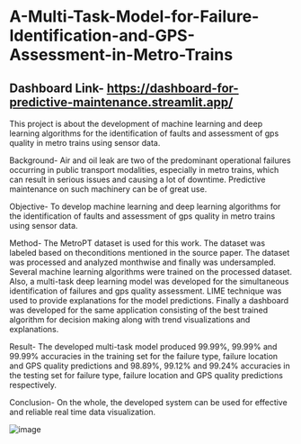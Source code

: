 # A-Multi-Task-Model-for-Failure-Identification-and-GPS-Assessment-in-Metro-Trains

## Dashboard Link- https://dashboard-for-predictive-maintenance.streamlit.app/

This project is about the development of machine learning and deep learning algorithms for the identification of faults and assessment of gps quality in metro trains using sensor data.

Background- Air and oil leak are two of the predominant operational failures occurring in public transport modalities, especially in metro trains, which can result in serious issues and causing a lot of downtime. Predictive maintenance on such machinery can be of great use.


Objective- To develop machine learning and deep learning algorithms for the identification of faults and assessment of gps quality in metro trains using sensor data.


Method- The MetroPT dataset is used for this work. The dataset was labeled based on theconditions mentioned in the source paper. The dataset was processed and analyzed monthwise and finally was undersampled. Several machine learning algorithms were trained on the processed dataset. Also, a multi-task deep learning model was developed for the simultaneous identification of failures and gps quality assessment. LIME technique was used to provide explanations for the model predictions. Finally a dashboard was developed for the same application consisting of the best trained algorithm for decision making along with
trend visualizations and explanations.


Result- The developed multi-task model produced 99.99%, 99.99% and 99.99% accuracies in the training set for the failure type, failure location and GPS quality predictions and 98.89%, 99.12% and 99.24% accuracies in the testing set for failure type, failure location and GPS quality predictions respectively.


Conclusion- On the whole, the developed system can be used for effective and reliable real time data visualization.

![image](https://github.com/sairamadithya/A-Multi-Task-Model-for-Failure-Identification-and-GPS-Assessment-in-Metro-Trains/assets/86519397/6a0ca33a-df8d-4f56-a6c3-f871f511e357)

